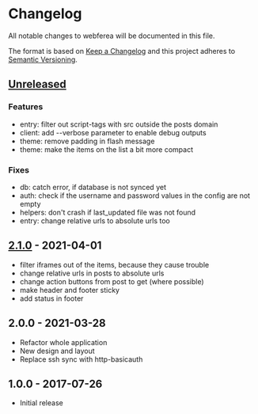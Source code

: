 # Changelog
All notable changes to webferea will be documented in this file.

The format is based on [Keep a Changelog](http://keepachangelog.com/en/1.0.0/)
and this project adheres to [Semantic Versioning](http://semver.org/spec/v2.0.0.html).

## [Unreleased]

### Features

- entry: filter out script-tags with src outside the posts domain
- client: add --verbose parameter to enable debug outputs
- theme: remove padding in flash message
- theme: make the items on the list a bit more compact


### Fixes

- db: catch error, if database is not synced yet
- auth: check if the username and password values in the config are not empty
- helpers: don't crash if last_updated file was not found
- entry: change relative urls to absolute urls too


## [2.1.0] - 2021-04-01

- filter iframes out of the items, because they cause trouble
- change relative urls in posts to absolute urls
- change action buttons from post to get (where possible)
- make header and footer sticky
- add status in footer

## 2.0.0 - 2021-03-28

- Refactor whole application
- New design and layout
- Replace ssh sync with http-basicauth

## 1.0.0 - 2017-07-26

- Initial release

[Unreleased]: https://github.com/CydNoxzed/webferea2/compare/2.1.0...HEAD
[2.1.0]: https://github.com/CydNoxzed/webferea2/compare/2.0.0...2.1.0
